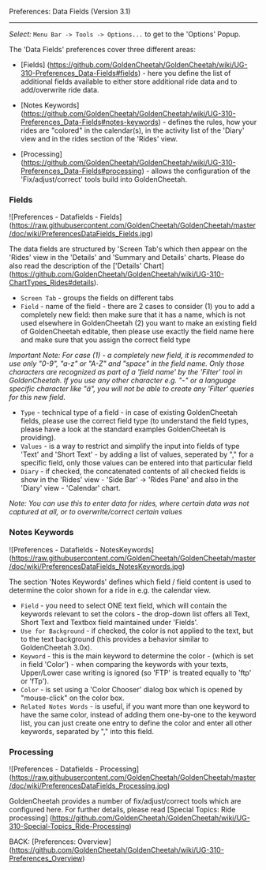 Preferences: Data Fields (Version 3.1)
***

_Select:_ `Menu Bar -> Tools -> Options...` to get to the 'Options' Popup.

The 'Data Fields' preferences cover three different areas:

* [Fields] (https://github.com/GoldenCheetah/GoldenCheetah/wiki/UG-310-Preferences_Data-Fields#fields) - here you define the list of additional fields available to either store additional ride data and to add/overwrite ride data.

* [Notes Keywords] (https://github.com/GoldenCheetah/GoldenCheetah/wiki/UG-310-Preferences_Data-Fields#notes-keywords) - defines the rules, how your rides are "colored" in the calendar(s), in the activity list of the 'Diary' view and in the rides section of the 'Rides' view.

* [Processing] (https://github.com/GoldenCheetah/GoldenCheetah/wiki/UG-310-Preferences_Data-Fields#processing) - allows the configuration of the 'Fix/adjust/correct' tools build into GoldenCheetah.

### Fields

![Preferences - Datafields - Fields] (https://raw.githubusercontent.com/GoldenCheetah/GoldenCheetah/master/doc/wiki/PreferencesDataFields_Fields.jpg)

The data fields are structured by 'Screen Tab's which then appear on the 'Rides' view in the 'Details' and 'Summary and Details' charts. Please do also read the description of the ['Details' Chart] (https://github.com/GoldenCheetah/GoldenCheetah/wiki/UG-310-ChartTypes_Rides#details).

* `Screen Tab` - groups the fields on different tabs 
* `Field` - name of the field - there are 2 cases to consider (1) you to add a completely new field: then make sure that it has a name, which is not used elsewhere in GoldenCheetah (2) you want to make an existing field of GoldenCheetah editable, then please use exactly the field name here and make sure that you assign the correct field type

_Important Note: For case (1) - a completely new field, it is recommended to use only "0-9", "a-z" or "A-Z" and "space" in the field name. Only those characters are recognized as part of a 'field name' by the 'Filter' tool in GoldenCheetah. If you use any other character e.g. "-" or a language specific character like "ä", you will not be able to create any 'Filter' queries for this new field._

* `Type` - technical type of a field - in case of existing GoldenCheetah fields, please use the correct field type (to understand the field types, please have a look at the standard examples GoldenCheetah is providing).
* `Values` - is a way to restrict and simplify the input into fields of type 'Text' and 'Short Text' - by adding a list of values, seperated by "," for a specific field, only those values can be entered into that particular field
* `Diary` - if checked, the concatenated contents of all checked fields is show in the 'Rides' view - 'Side Bar' -> 'Rides Pane' and also in the 'Diary' view - 'Calendar' chart.

_Note: You can use this to enter data for rides, where certain data was not captured at all, or to overwrite/correct certain values_

### Notes Keywords

![Preferences - Datafields - NotesKeywords] (https://raw.githubusercontent.com/GoldenCheetah/GoldenCheetah/master/doc/wiki/PreferencesDataFields_NotesKeywords.jpg)

The section 'Notes Keywords' defines which field / field content is used to determine the color shown for a ride in e.g. the calendar view.

* `Field` - you need to select ONE text field, which will contain the keywords relevant to set the colors - the drop-down list offers all Text, Short Text and Textbox field maintained under 'Fields'.
* `Use for Background` - if checked, the color is not applied to the text, but to the text background (this provides a behavior similar to GoldenCheetah 3.0x).
* `Keyword` - this is the main keyword to determine the color - (which is set in field 'Color') - when comparing the keywords with your texts, Upper/Lower case writing is ignored (so 'FTP' is treated equally to 'ftp' or 'fTp').
* `Color` - is set using a 'Color Chooser' dialog box which is opened by "mouse-click" on the color box.
* `Related Notes Words` - is useful, if you want more than one keyword to have the same color, instead of adding them one-by-one to the keyword list, you can just create one entry to define the color and enter all other keywords, separated by "," into this field.

### Processing

![Preferences - Datafields - Processing] (https://raw.githubusercontent.com/GoldenCheetah/GoldenCheetah/master/doc/wiki/PreferencesDataFields_Processing.jpg)

GoldenCheetah provides a number of fix/adjust/correct tools which are configured here. For further details, please read [Special Topics: Ride processing] (https://github.com/GoldenCheetah/GoldenCheetah/wiki/UG-310-Special-Topics_Ride-Processing)

BACK: [Preferences: Overview] (https://github.com/GoldenCheetah/GoldenCheetah/wiki/UG-310-Preferences_Overview)
